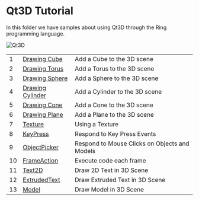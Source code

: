 Qt3D Tutorial
=============

In this folder we have samples about using Qt3D through the Ring programming language.

![Qt3D](https://raw.githubusercontent.com/ring-lang/ring/master/samples/other/UsingQt3D/ex18.png)

<table>
	<tr>
		<td>
			1
		</td>
		<td>
			 <a href="https://github.com/ring-lang/ring/tree/master/samples/other/UsingQt3D/ex1_cube.ring"> Drawing Cube </a>
		</td>
		<td>
			 Add a Cube to the 3D scene
		</td>
	</tr>
	<tr>
		<td>
			2
		</td>
		<td>
			 <a href="https://github.com/ring-lang/ring/tree/master/samples/other/UsingQt3D/ex2_torus.ring"> Drawing Torus </a>
		</td>
		<td>
			 Add a Torus to the 3D scene
		</td>
	</tr>
	<tr>
		<td>
			3
		</td>
		<td>
			 <a href="https://github.com/ring-lang/ring/tree/master/samples/other/UsingQt3D/ex3_sphere.ring"> Drawing Sphere </a>
		</td>
		<td>
			 Add a Sphere to the 3D scene
		</td>
	</tr>
	<tr>
		<td>
			4
		</td>
		<td>
			 <a href="https://github.com/ring-lang/ring/tree/master/samples/other/UsingQt3D/ex4_cylinder.ring"> Drawing Cylinder </a>
		</td>
		<td>
			 Add a Cylinder to the 3D scene
		</td>
	</tr>
	<tr>
		<td>
			5
		</td>
		<td>
			 <a href="https://github.com/ring-lang/ring/tree/master/samples/other/UsingQt3D/ex5_cone.ring"> Drawing Cone </a>
		</td>
		<td>
			 Add a Cone to the 3D scene
		</td>
	</tr>
	<tr>
		<td>
			6
		</td>
		<td>
			 <a href="https://github.com/ring-lang/ring/tree/master/samples/other/UsingQt3D/ex6_plane.ring"> Drawing Plane </a>
		</td>
		<td>
			 Add a Plane to the 3D scene
		</td>
	</tr>
	<tr>
		<td>
			7
		</td>
		<td>
			 <a href="https://github.com/ring-lang/ring/tree/master/samples/other/UsingQt3D/ex7_texture.ring"> Texture </a>
		</td>
		<td>
			 Using a Texture
		</td>
	</tr>
	<tr>
		<td>
			8
		</td>
		<td>
			 <a href="https://github.com/ring-lang/ring/tree/master/samples/other/UsingQt3D/ex8_keypress.ring"> KeyPress  </a>
		</td>
		<td>
			 Respond to Key Press Events
		</td>
	</tr>
	<tr>
		<td>
			9
		</td>
		<td>
			 <a href="https://github.com/ring-lang/ring/tree/master/samples/other/UsingQt3D/ex9_objectpicker.ring"> ObjectPicker  </a>
		</td>
		<td>
			 Respond to Mouse Clicks on Objects and Models
		</td>
	</tr>
	<tr>
		<td>
			10
		</td>
		<td>
			 <a href="https://github.com/ring-lang/ring/tree/master/samples/other/UsingQt3D/ex10_frameaction.ring"> FrameAction  </a>
		</td>
		<td>
			 Execute code each frame
		</td>
	</tr>
	<tr>
		<td>
			11
		</td>
		<td>
			 <a href="https://github.com/ring-lang/ring/tree/master/samples/other/UsingQt3D/ex10_text2d.ring"> Text2D  </a>
		</td>
		<td>
			 Draw 2D Text in 3D Scene
		</td>
	</tr>
	<tr>
		<td>
			12
		</td>
		<td>
			 <a href="https://github.com/ring-lang/ring/tree/master/samples/other/UsingQt3D/ex10_extrudedtext.ring"> ExtrudedText  </a>
		</td>
		<td>
			 Draw Extruded Text in 3D Scene
		</td>
	</tr>
	<tr>
		<td>
			13
		</td>
		<td>
			 <a href="https://github.com/ring-lang/ring/tree/master/samples/other/UsingQt3D/ex10_extrudedtext.ring"> Model  </a>
		</td>
		<td>
			 Draw Model in 3D Scene
		</td>
	</tr>







</table>


